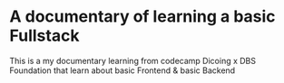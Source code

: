 # A documentary of learning a basic Fullstack
This is a my documentary learning from codecamp Dicoing x DBS Foundation that learn about basic Frontend & basic Backend

